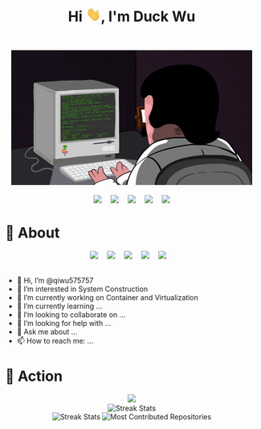 <h1 align="center">Hi <img src="https://raw.githubusercontent.com/AlfredYoung/Figurebed/main/img/Hi.gif" width="30px">, I'm Duck Wu</h1>
 <p align="center"><br/>
</p>

<!-- 敲代码的图片 -->

<div align="center" ><img order-radius="100px" src="https://raw.githubusercontent.com/AlfredYoung/Figurebed/main/img/202108300019556.gif"/></div>

<br>

<!-- 个人资料徽标 -->                                                                                                                                                                                                                                                                                                                                                                                                                                                                                                                                                                                                                                                                                                                                                                                                                                                                                                                                                                                                                                                                                                                                                                                                                                                    

<div align="center">
  <a href="https://qiwu575757.github.io"><img src="https://img.shields.io/badge/website-%E4%B8%AA%E4%BA%BA%E7%BD%91%E7%AB%99-blue"></a>&emsp;
  <a href="https://blog.csdn.net/qq_45829904?spm=1000.2115.3001.5343"><img src="https://img.shields.io/badge/CSDN-%E5%8D%9A%E5%AE%A2-c32136"></a>&emsp;
  <a href="https://space.bilibili.com/489017814?spm_id_from=333.1007.0.0"><img src="https://img.shields.io/badge/bilibili-B%E7%AB%99-ff69b4"></a>&emsp;
  <a href="https://https://www.zhihu.com/people/zhi-hu-zhe-ye-59-45-57"><img src="https://img.shields.io/badge/zhihu-%E7%9F%A5%E4%B9%8E-blue"></a>&emsp;
   <img src="https://visitor-badge.glitch.me/badge?page_id=AlfredYoung" /></div>



#  🙋 About



<div align="center">
<img src="https://img.shields.io/badge/c-%2300599C.svg?style=flat-square&logo=c&logoColor=white" />&emsp;
<img src="https://img.shields.io/badge/-C++-00599C?style=flat-square&logo=c" />&emsp;
<img src="https://img.shields.io/badge/Rust-%23239120.svg?style=flat-square&logo=rust&logoColor=white" />&emsp;
<img src="https://img.shields.io/badge/-Python-pink?style=flat-square&logo=Python" />&emsp;
<img src="https://img.shields.io/badge/-java-yellow?style=flat-square&logo=java" />&emsp;
</div>


<br>

- 👋 Hi, I’m @qiwu575757
- 👀 I’m interested in System Construction
- 🔭 I’m currently working on Container and Virtualization
- 🌱 I’m currently learning ...
- 👯 I’m looking to collaborate on ...
- 🤔 I’m looking for help with ...
- 💬 Ask me about ...
- 📫 How to reach me: ...


# 🚀 Action 



<div align="center"><img src="https://github-readme-stats.vercel.app/api?username=qiwu575757&theme=tokyonight&hide_border=true&show_icons=true&hide_title=true" /></div>

<div align="center"><img src="https://github-readme-streak-stats.herokuapp.com/?user=qiwu575757&theme=dark&hide_border=true" alt="Streak Stats" width="500" /></div>



<div align="center">
<div style="width: fit-content; margin-left: auto; margin-right: auto;">
<img src="https://api.githubtrends.io/user/svg/qiwu575757/langs?time_range=one_year&use_percent=True&include_private=True&loc_metric=changed&theme=dark" alt="Streak Stats" width="300"/>
<img src="https://api.githubtrends.io/user/svg/qiwu575757/repos?time_range=one_year&include_private=True&loc_metric=changed&theme=dark" alt="Most Contributed Repositories" width="300" />
    </div></div>





